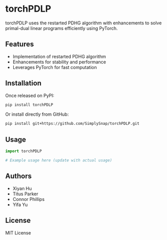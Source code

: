 # torchPDLP

torchPDLP uses the restarted PDHG algorithm with enhancements to solve primal-dual linear programs efficiently using PyTorch.

## Features
- Implementation of restarted PDHG algorithm
- Enhancements for stability and performance
- Leverages PyTorch for fast computation

## Installation

Once released on PyPI:
```bash
pip install torchPDLP
```

Or install directly from GitHub:
```bash
pip install git+https://github.com/SimplySnap/torchPDLP.git
```

## Usage

```python
import torchPDLP

# Example usage here (update with actual usage)
```

## Authors

- Xiyan Hu
- Titus Parker
- Connor Phillips
- Yifa Yu

## License

MIT License
